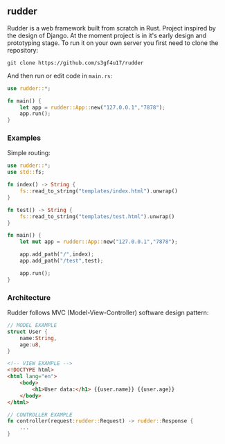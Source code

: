 ## rudder

Rudder is a web framework built from scratch in Rust. Project inspired by the design of Django. At the moment project is in it's early design and prototyping stage. To run it on your own server you first need to clone the repository:

```
git clone https://github.com/s3gf4u17/rudder
```

And then run or edit code in `main.rs`:

```rust
use rudder::*;

fn main() {
    let app = rudder::App::new("127.0.0.1","7878");
    app.run();
}
```

### Examples

Simple routing:

```rust
use rudder::*;
use std::fs;

fn index() -> String {
    fs::read_to_string("templates/index.html").unwrap()
}

fn test() -> String {
    fs::read_to_string("templates/test.html").unwrap()
}

fn main() {
    let mut app = rudder::App::new("127.0.0.1","7878");

    app.add_path("/",index);
    app.add_path("/test",test);

    app.run();
}
```

### Architecture

Rudder follows MVC (Model-View-Controller) software design pattern:

```rust
// MODEL EXAMPLE
struct User {
    name:String,
    age:u8,
}
```

```html
<!-- VIEW EXAMPLE -->
<!DOCTYPE html>
<html lang="en">
    <body>
        <h1>User data:</h1> {{user.name}} {{user.age}}
    </body>
</html>
```

```rust
// CONTROLLER EXAMPLE
fn controller(request:rudder::Request) -> rudder::Response {
    ...
}
```